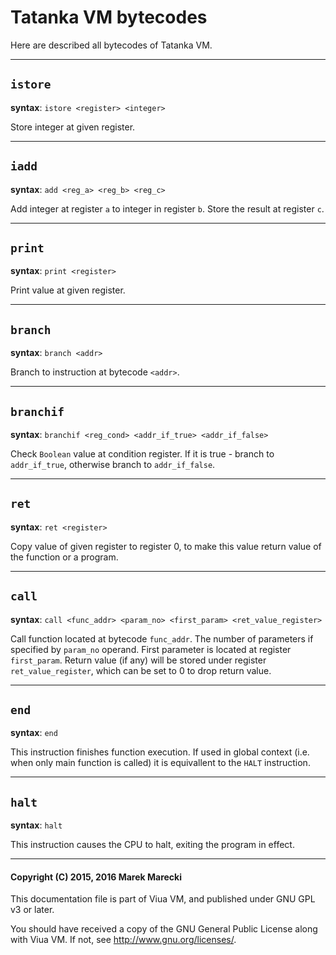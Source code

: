 # Tatanka VM bytecodes

Here are described all bytecodes of Tatanka VM.

----

## `istore`

**syntax**: `istore <register> <integer>`

Store integer at given register.


----

## `iadd`

**syntax**: `add <reg_a> <reg_b> <reg_c>`

Add integer at register `a` to integer in register `b`.
Store the result at register `c`.


----

## `print`

**syntax**: `print <register>`

Print value at given register.


----

## `branch`

**syntax**: `branch <addr>`

Branch to instruction at bytecode `<addr>`.


----

## `branchif`

**syntax**: `branchif <reg_cond> <addr_if_true> <addr_if_false>`

Check `Boolean` value at condition register.
If it is true - branch to `addr_if_true`, otherwise branch to `addr_if_false`.


----

## `ret`

**syntax**: `ret <register>`

Copy value of given register to register 0, to make this value return value of the function or
a program.


----

## `call`

**syntax**: `call <func_addr> <param_no> <first_param> <ret_value_register>`

Call function located at bytecode `func_addr`.
The number of parameters if specified by `param_no` operand.
First parameter is located at register `first_param`.
Return value (if any) will be stored under register `ret_value_register`, which can be set to 0 to
drop return value.


----

## `end`

**syntax**: `end`

This instruction finishes function execution.
If used in global context (i.e. when only main function is called) it is equivallent to the `HALT` instruction.


----

## `halt`

**syntax**: `halt`

This instruction causes the CPU to halt, exiting the program in effect.

---

#### Copyright (C) 2015, 2016 Marek Marecki

This documentation file is part of Viua VM, and
published under GNU GPL v3 or later.

You should have received a copy of the GNU General Public License
along with Viua VM.  If not, see <http://www.gnu.org/licenses/>.
